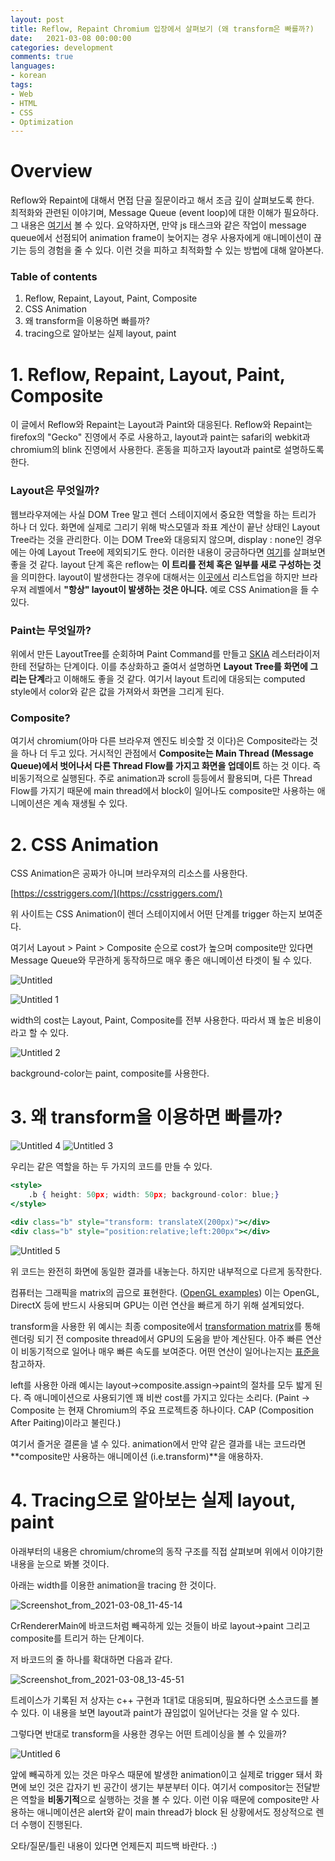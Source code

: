 ```yaml
---
layout: post
title: Reflow, Repaint Chromium 입장에서 살펴보기 (왜 transform은 빠를까?)
date:   2021-03-08 00:00:00
categories: development
comments: true
languages:
- korean
tags:
- Web
- HTML
- CSS
- Optimization
---		
```

# Overview

Reflow와 Repaint에 대해서 면접 단골 질문이라고 해서 조금 깊이 살펴보도록 한다.  
최적화와 관련된 이야기며, Message Queue (event loop)에 대한 이해가 필요하다. 그 내용은 [여기서](https://devsdk.github.io/ko/development/2021/02/25/ChromiumEventLoop.html) 볼 수 있다. 요약하자면, 만약 js 태스크와 같은 작업이 message queue에서 선점되어 animation frame이 늦어지는 경우 사용자에게 애니메이션이 끊기는 등의 경험을 줄 수 있다. 이런 것을 피하고 최적화할 수 있는 방법에 대해 알아본다.
### Table of contents

1. Reflow, Repaint, Layout, Paint, Composite
2. CSS Animation
3. 왜 transform을 이용하면 빠를까?
4. tracing으로 알아보는 실제 layout, paint

# 1. Reflow, Repaint, Layout, Paint, Composite

이 글에서 Reflow와 Repaint는 Layout과 Paint와 대응된다. Reflow와 Repaint는 firefox의 "Gecko" 진영에서 주로 사용하고, layout과 paint는 safari의 webkit과 chromium의 blink 진영에서 사용한다. 혼동을 피하고자 layout과 paint로 설명하도록 한다.

### Layout은 무엇일까?

 웹브라우져에는 사실 DOM Tree 말고 렌더 스테이지에서 중요한 역할을 하는 트리가 하나 더 있다. 화면에 실제로 그리기 위해 박스모델과 좌표 계산이 끝난 상태인 Layout Tree라는 것을 관리한다. 이는 DOM Tree와 대응되지 않으며, display : none인 경우에는 아예 Layout Tree에 제외되기도 한다. 이러한 내용이 궁금하다면 [여기](https://docs.google.com/presentation/d/1boPxbgNrTU0ddsc144rcXayGA_WF53k96imRH8Mp34Y/edit#slide=id.ga884fe665f_64_528)를 살펴보면 좋을 것 같다. layout 단계 혹은 reflow는 **이 트리를 전체 혹은 일부를 새로 구성하는 것**을 의미한다. layout이 발생한다는 경우에 대해서는 [이곳에서](https://sites.google.com/site/getsnippet/javascript/dom/repaints-and-reflows-manipulating-the-dom-responsibly) 리스트업을 하지만 브라우져 레벨에서 **"항상" layout이 발생하는 것은 아니다.** 예로 CSS Animation을 들 수 있다.

### Paint는 무엇일까?

 위에서 만든 LayoutTree를 순회하며 Paint Command를 만들고 [SKIA](https://skia.org/) 레스터라이저한테 전달하는 단계이다.  이를  추상화하고 줄여서 설명하면 **Layout Tree를 화면에 그리는 단계**라고 이해해도 좋을 것 같다. 여기서 layout 트리에 대응되는 computed style에서 color와 같은 값을 가져와서 화면을 그리게 된다.

### Composite?

 여기서 chromium(아마 다른 브라우져 엔진도 비슷할 것 이다)은 Composite라는 것을 하나 더 두고 있다. 거시적인 관점에서 **Composite는 Main Thread (Message Queue)에서 벗어나서 다른 Thread Flow를 가지고 화면을 업데이트** 하는 것 이다. 즉 비동기적으로 실행된다. 주로 animation과 scroll 등등에서 활용되며, 다른 Thread Flow를 가지기 때문에 main thread에서 block이 일어나도 composite만 사용하는 애니메이션은 계속 재생될 수 있다.

# 2. CSS Animation

CSS Animation은 공짜가 아니며 브라우져의 리소스를 사용한다.

[https://csstriggers.com/](https://csstriggers.com/)

위 사이트는 CSS Animation이 렌더 스테이지에서 어떤 단계를 trigger 하는지 보여준다.

여기서 Layout > Paint > Composite 순으로 cost가 높으며 composite만 있다면 Message Queue와 무관하게 동작하므로 매우 좋은 애니메이션 타겟이 될 수 있다.

![Untitled](https://user-images.githubusercontent.com/18409763/110276915-8641e280-8017-11eb-8f9d-777e61cde490.png)

![Untitled 1](https://user-images.githubusercontent.com/18409763/110276931-8f32b400-8017-11eb-8b37-f3a5209dd077.png)

width의 cost는 Layout, Paint, Composite를 전부 사용한다. 따라서 꽤 높은 비용이라고 할 수 있다.

![Untitled 2](https://user-images.githubusercontent.com/18409763/110276946-98bc1c00-8017-11eb-9929-2508783b42b0.png)


background-color는 paint, composite를 사용한다. 

# 3. 왜 transform을 이용하면 빠를까?

![Untitled 4](https://user-images.githubusercontent.com/18409763/110276963-a2458400-8017-11eb-8c3e-029f7f5c0b3c.png)
![Untitled 3](https://user-images.githubusercontent.com/18409763/110276965-a376b100-8017-11eb-962b-e7945a3dd8c2.png)

우리는 같은 역할을 하는 두 가지의 코드를 만들 수 있다. 

```jsx
<style>
    .b { height: 50px; width: 50px; background-color: blue;}
</style>

<div class="b" style="transform: translateX(200px)"></div>
<div class="b" style="position:relative;left:200px"></div>
```
![Untitled 5](https://user-images.githubusercontent.com/18409763/110276977-ad001900-8017-11eb-9022-42350b5a8555.png)


위 코드는 완전히 화면에 동일한 결과를 내놓는다. 하지만 내부적으로 다르게 동작한다.

 컴퓨터는 그래픽을  matrix의 곱으로 표현한다. ([OpenGL examples](http://www.opengl-tutorial.org/beginners-tutorials/tutorial-3-matrices/)) 이는 OpenGL, DirectX 등에 반드시 사용되며 GPU는 이런 연산을 빠르게 하기 위해 설계되었다.

transform을 사용한 위 예시는 최종 composite에서 [transformation matrix](https://en.wikipedia.org/wiki/Transformation_matrix)를 통해 렌더링 되기 전 composite thread에서 GPU의 도움을 받아 계산된다.  아주 빠른 연산이 비동기적으로 일어나 매우 빠른 속도를 보여준다.  어떤 연산이 일어나는지는 [표준을](https://drafts.csswg.org/css-transforms/#mathematical-description) 참고하자.

left를 사용한 아래 예시는 layout→composite.assign->paint의 절차를 모두 밟게 된다. 즉 애니메이션으로 사용되기엔 꽤 비싼 cost를 가지고 있다는 소리다.
(Paint → Composite 는 현재 Chromium의 주요 프로젝트중 하나이다. CAP (Composition After Paiting)이라고 불린다.)

여기서 즐거운 결론을 낼 수 있다. animation에서 만약 같은 결과를 내는 코드라면 **composite만 사용하는 애니메이션 (i.e.transform)**을 애용하자.

# 4. Tracing으로 알아보는 실제 layout, paint

 아래부터의 내용은 chromium/chrome의 동작 구조를 직접 살펴보며 위에서 이야기한 내용을 눈으로 봐볼 것이다.

아래는 width를 이용한 animation을 tracing 한 것이다.

![Screenshot_from_2021-03-08_11-45-14](https://user-images.githubusercontent.com/18409763/110277005-c0ab7f80-8017-11eb-9b93-6fa9b7769b5e.png)

 CrRendererMain에 바코드처럼 빼곡하게 있는 것들이 바로 layout→paint 그리고 composite를 트리거 하는 단계이다.

저 바코드의 줄 하나를 확대하면 다음과 같다.

![Screenshot_from_2021-03-08_13-45-51](https://user-images.githubusercontent.com/18409763/110277012-c608ca00-8017-11eb-999d-aa8f220241a2.png)

 트레이스가 기록된 저 상자는 c++ 구현과 1대1로 대응되며, 필요하다면 소스코드를 볼 수 있다. 이 내용을 보면 layout과 paint가 끊임없이 일어난다는 것을 알 수 있다.

그렇다면 반대로 transform을 사용한 경우는 어떤 트레이싱을 볼 수 있을까?

![Untitled 6](https://user-images.githubusercontent.com/18409763/110277028-cdc86e80-8017-11eb-87dc-550b7e53f85a.png)

 앞에 빼곡하게 있는 것은 마우스 때문에 발생한 animation이고 실제로 trigger 돼서 화면에 보인 것은 갑자기 빈 공간이 생기는 부분부터 이다. 여기서 compositor는 전달받은 역할을 **비동기적**으로 실행하는 것을 볼 수 있다. 이런 이유 때문에 composite만 사용하는 애니메이션은 alert와 같이 main thread가 block 된 상황에서도 정상적으로 렌더 수행이 진행된다.

오타/질문/틀린 내용이 있다면 언제든지 피드백 바란다. :)